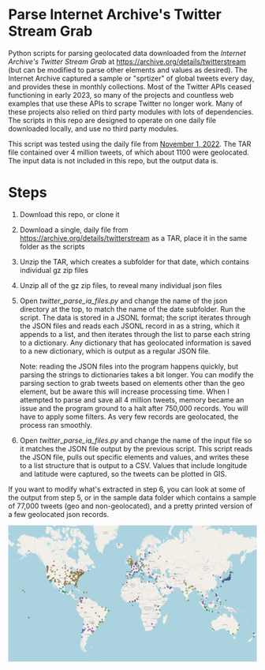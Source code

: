 # Parse Internet Archive's Twitter Stream Grab

Python scripts for parsing geolocated data downloaded from the *Internet Archive's Twitter Stream Grab* at https://archive.org/details/twitterstream (but can be modified to parse other elements and values as desired). The Internet Archive captured a sample or "sprtizer" of global tweets every day, and provides these in monthly collections. Most of the Twitter APIs ceased functioning in early 2023, so many of the projects and countless web examples that use these APIs to scrape Twitter no longer work. Many of these projects also relied on third party modules with lots of dependencies. The scripts in this repo are designed to operate on one daily file downloaded locally, and use no third party modules.

This script was tested using the daily file from [November 1, 2022](https://archive.org/details/archiveteam-twitter-stream-2022-11). The TAR file contained over 4 million tweets, of which about 1100 were geolocated. The input data is not included in this repo, but the output data is.

# Steps

1. Download this repo, or clone it

2. Download a single, daily file from https://archive.org/details/twitterstream as a TAR, place it in the same folder as the scripts

3. Unzip the TAR, which creates a subfolder for that date, which contains individual gz zip files

4. Unzip all of the gz zip files, to reveal many individual json files

5. Open *twitter_parse_ia_files.py* and change the name of the json directory at the top, to match the name of the date subfolder. Run the script. The data is stored in a JSONL format; the script iterates through the JSON files and reads each JSONL record in as a string, which it appends to a list, and then iterates through the list to parse each string to a dictionary. Any dictionary that has geolocated information is saved to a new dictionary, which is output as a regular JSON file.
   
   Note: reading the JSON files into the program happens quickly, but parsing the strings to dictionaries takes a bit longer. You can modify the parsing section to grab tweets based on elements other than the geo element, but be aware this will increase processing time. When I attempted to parse and save all 4 million tweets, memory became an issue and the program ground to a halt after 750,000 records. You will have to apply some filters. As very few records are geolocated, the process ran smoothly.

6. Open *twitter_parse_ia_files.py* and change the name of the input file so it matches the JSON file output by the previous script. This script reads the JSON file, pulls out specific elements and values, and writes these to a list structure that is output to a CSV. Values that include longitude and latitude were captured, so the tweets can be plotted in GIS. 

If you want to modify what's extracted in step 6, you can look at some of the output from step 5, or in the sample data folder which contains a sample of 77,000 tweets (geo and non-geolocated), and a pretty printed version of a few geolocated json records.

![Sample Tweets from Internet Archive Nov 1, 2022](tweet_map_nov_1_2022.png)
